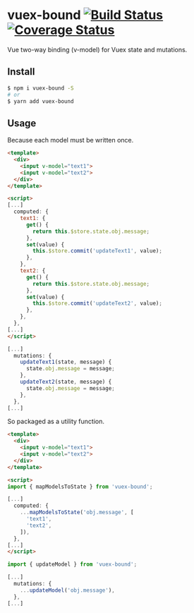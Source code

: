 # vuex-bound [![Build Status](https://travis-ci.org/Vanilla-IceCream/vuex-bound.svg?branch=master)](https://travis-ci.org/Vanilla-IceCream/vuex-bound) [![Coverage Status](https://coveralls.io/repos/github/Vanilla-IceCream/vuex-bound/badge.svg?branch=master)](https://coveralls.io/github/Vanilla-IceCream/vuex-bound?branch=master)

Vue two-way binding (v-model) for Vuex state and mutations.

## Install

```bash
$ npm i vuex-bound -S
# or
$ yarn add vuex-bound
```

## Usage

Because each model must be written once.

```html
<template>
  <div>
    <input v-model="text1">
    <input v-model="text2">
  </div>
</template>

<script>
[...]
  computed: {
    text1: {
      get() {
        return this.$store.state.obj.message;
      },
      set(value) {
        this.$store.commit('updateText1', value);
      },
    },
    text2: {
      get() {
        return this.$store.state.obj.message;
      },
      set(value) {
        this.$store.commit('updateText2', value);
      },
    },
  },
[...]
</script>
```

```js
[...]
  mutations: {
    updateText1(state, message) {
      state.obj.message = message;
    },
    updateText2(state, message) {
      state.obj.message = message;
    },
  },
[...]
```

So packaged as a utility function.

```html
<template>
  <div>
    <input v-model="text1">
    <input v-model="text2">
  </div>
</template>

<script>
import { mapModelsToState } from 'vuex-bound';

[...]
  computed: {
    ...mapModelsToState('obj.message', [
      'text1',
      'text2',
    ]),
  },
[...]
</script>
```

```js
import { updateModel } from 'vuex-bound';

[...]
  mutations: {
    ...updateModel('obj.message'),
  },
[...]
```
